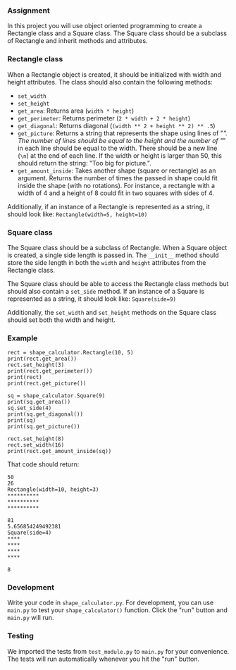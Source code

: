 ### Assignment

In this project you will use object oriented programming to create a Rectangle class and a Square class. The Square class
should be a subclass of Rectangle and inherit methods and attributes.

### Rectangle class

When a Rectangle object is created, it should be initialized with width and height attributes. The class should also
contain the following methods:

* `set_width`
* `set_height`
* `get_area`: Returns area (`width * height`)
* `get_perimeter`: Returns perimeter (`2 * width + 2 * height`)
* `get_diagonal`: Returns diagonal (`(width ** 2 + height ** 2) ** .5`)
* `get_picture`: Returns a string that represents the shape using lines of "*". The number of lines should be equal to
  the height and the number of "*" in each line should be equal to the width. There should be a new line (`\n`) at the
  end of each line. If the width or height is larger than 50, this should return the string: "Too big for picture.".
* `get_amount_inside`: Takes another shape (square or rectangle) as an argument. Returns the number of times the passed
  in shape could fit inside the shape (with no rotations). For instance, a rectangle with a width of 4 and a height of 8
  could fit in two squares with sides of 4.
  
Additionally, if an instance of a Rectangle is represented as a string, it should look like: `Rectangle(width=5, height=10)`

### Square class

The Square class should be a subclass of Rectangle. When a Square object is created, a single side length is passed in.
The `__init__` method should store the side length in both the `width` and `height` attributes from the Rectangle class.

The Square class should be able to access the Rectangle class methods but should also contain a `set_side` method.
If an instance of a Square is represented as a string, it should look like: `Square(side=9)`

Additionally, the `set_width` and `set_height` methods on the Square class should set both the width and height.

### Example
```
rect = shape_calculator.Rectangle(10, 5)
print(rect.get_area())
rect.set_height(3)
print(rect.get_perimeter())
print(rect)
print(rect.get_picture())

sq = shape_calculator.Square(9)
print(sq.get_area())
sq.set_side(4)
print(sq.get_diagonal())
print(sq)
print(sq.get_picture())

rect.set_height(8)
rect.set_width(16)
print(rect.get_amount_inside(sq))
```

That code should return:
```
50
26
Rectangle(width=10, height=3)
**********
**********
**********

81
5.656854249492381
Square(side=4)
****
****
****
****

8
```

### Development
Write your code in `shape_calculator.py`. For development, you can use `main.py` to test your `shape_calculator()` function.
Click the "run" button and `main.py` will run.

### Testing

We imported the tests from `test_module.py` to `main.py` for your convenience. The tests will run automatically whenever you hit the "run" button.

